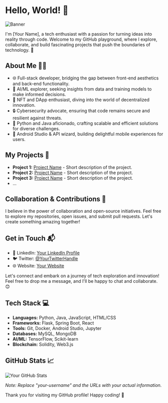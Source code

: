 # Hello, World! 👋

![Banner](https://t4.ftcdn.net/jpg/01/35/92/85/360_F_135928597_xU5EzKq6vpOeXPX5vsbI48zfVVkSRlrF.jpg)

I'm [Your Name], a tech enthusiast with a passion for turning ideas into reality through code. Welcome to my GitHub playground, where I explore, collaborate, and build fascinating projects that push the boundaries of technology. 🚀

## About Me 🧑‍💻

- 🌐 Full-stack developer, bridging the gap between front-end aesthetics and back-end functionality.
- 🤖 AI/ML explorer, seeking insights from data and training models to make informed decisions.
- 🎨 NFT and DApp enthusiast, diving into the world of decentralized innovation.
- 🔒 Cybersecurity advocate, ensuring that code remains secure and resilient against threats.
- 🐍 Python and Java aficionado, crafting scalable and efficient solutions for diverse challenges.
- 📱 Android Studio & API wizard, building delightful mobile experiences for users.

## My Projects 🚧

- **Project 1:** [Project Name](https://github.com/your-username/project1) - Short description of the project.
- **Project 2:** [Project Name](https://github.com/your-username/project2) - Short description of the project.
- **Project 3:** [Project Name](https://github.com/your-username/project3) - Short description of the project.
- ...

## Collaboration & Contributions 🤝

I believe in the power of collaboration and open-source initiatives. Feel free to explore my repositories, open issues, and submit pull requests. Let's create something amazing together!

## Get in Touch 📬

- 💼 LinkedIn: [Your LinkedIn Profile](https://www.linkedin.com/in/your-linkedin-profile/)
- 🐦 Twitter: [@YourTwitterHandle](https://twitter.com/your-twitter-handle)
- 🌐 Website: [Your Website](https://www.your-website.com)

Let's connect and embark on a journey of tech exploration and innovation! Feel free to drop me a message, and I'll be happy to chat and collaborate. 😊

## Tech Stack 💻

- **Languages:** Python, Java, JavaScript, HTML/CSS
- **Frameworks:** Flask, Spring Boot, React
- **Tools:** Git, Docker, Android Studio, Jupyter
- **Databases:** MySQL, MongoDB
- **AI/ML:** TensorFlow, Scikit-learn
- **Blockchain:** Solidity, Web3.js

## GitHub Stats 📈

![Your GitHub Stats](https://github-readme-stats.vercel.app/api?username=your-username&show_icons=true&theme=dark)

*Note: Replace "your-username" and the URLs with your actual information.*

Thank you for visiting my GitHub profile! Happy coding! 🚀
